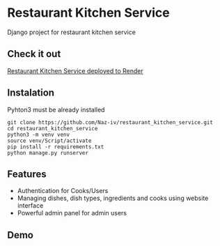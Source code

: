 # Restaurant Kitchen Service

Django project for restaurant kitchen service

## Check it out

[Restaurant Kitchen Service deployed to Render](https://restaurant-mate-8on4.onrender.com)

## Instalation

Pyhton3 must be already installed
```shell
git clone https://github.com/Naz-iv/restaurant_kitchen_service.git
cd restaurant_kitchen_service
python3 -m venv venv
source venv/Script/activate
pip install -r requirements.txt
python manage.py runserver
```

## Features
* Authentication for Cooks/Users
* Managing dishes, dish types, ingredients and cooks using website interface
* Powerful admin panel for admin users

## Demo
